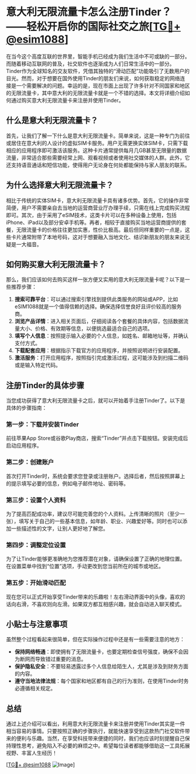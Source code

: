 # 意大利无限流量卡怎么注册Tinder？——轻松开启你的国际社交之旅[[TG💪+ @esim1088](https://t.me/s/esim1088)]

在当今这个高度互联的世界里，智能手机已经成为我们生活中不可或缺的一部分。而随着移动互联网的普及，社交软件也逐渐成为人们日常生活中的一部分。Tinder作为全球知名的交友软件，凭借其独特的“滑动匹配”功能吸引了无数用户的目光。然而，对于想要在国外使用Tinder的朋友们来说，如何获取稳定的网络连接是一个需要解决的问题。幸运的是，现在市面上出现了许多针对不同国家和地区的无限流量卡，其中意大利的无限流量卡就是一个不错的选择。本文将详细介绍如何通过购买意大利无限流量卡来注册并使用Tinder。

## 什么是意大利无限流量卡？

首先，让我们了解一下什么是意大利无限流量卡。简单来说，这是一种专门为前往或居住在意大利的人设计的虚拟SIM卡服务。用户无需更换实体SIM卡，只需下载相应的应用程序即可激活该服务。这种卡片通常提供每月几GB甚至无限量的数据流量，非常适合那些需要经常上网、观看视频或者使用社交媒体的人群。此外，它还支持语音通话和短信功能，使得用户无论身在何处都能保持与家人朋友的联系。

## 为什么选择意大利无限流量卡？

相比于传统的实体SIM卡，意大利无限流量卡具有诸多优势。首先，它的操作非常简便，用户不需要亲自去当地的运营商营业厅办理手续，只需在线上完成购买流程即可。其次，由于采用了eSIM技术，这类卡片可以在多种设备上使用，包括iPhone、iPad以及部分安卓手机等。再者，相较于直接购买当地运营商提供的套餐，无限流量卡的价格往往更加实惠，性价比极高。最后但同样重要的一点是，这些卡片通常附带了本地号码，这对于想要融入当地文化、结识新朋友的朋友来说无疑是一大福音。

## 如何购买意大利无限流量卡？

那么，我们应该如何去购买这样一张方便又实用的意大利无限流量卡呢？以下是一些推荐步骤：

1. **搜索可靠平台**：可以通过搜索引擎找到提供此类服务的网站或APP，比如eSIM1088就是一个值得信赖的选择。确保选择信誉良好且评价较高的服务商。
2. **浏览产品详情**：进入相关页面后，仔细阅读各个套餐的具体内容，包括数据流量大小、价格、有效期等信息，以便挑选最适合自己的选项。
3. **填写个人信息**：按照提示输入必要的个人信息，如姓名、邮箱地址等，并确认支付方式。
4. **下载配套应用**：根据指示下载官方的应用程序，并按照说明进行安装配置。
5. **激活服务**：打开应用程序，按照指引完成激活过程，这可能涉及到扫描二维码或是输入特定代码。

## 注册Tinder的具体步骤

当您成功获得了意大利无限流量卡之后，就可以开始着手注册Tinder了。以下是具体的步骤指南：

### 第一步：下载并安装Tinder
前往苹果App Store或谷歌Play商店，搜索“Tinder”并点击下载按钮。安装完成后启动应用程序。

### 第二步：创建账户
首次打开Tinder时，系统会要求您登录或注册账户。选择后者，然后按照屏幕上的提示填写必要的信息，例如电子邮件地址、密码等。

### 第三步：设置个人资料
为了提高匹配成功率，建议尽可能完善您的个人资料。上传清晰的照片（至少一张），填写关于自己的一些基本信息，如年龄、职业、兴趣爱好等。同时也可以添加一些描述性的文字，让别人更好地了解您。

### 第四步：调整定位设置
为了让Tinder能够更准确地为您推荐潜在对象，请确保设置了正确的地理位置。在设置菜单中找到“位置”选项，手动更改到您当前所在的城市或地区。

### 第五步：开始滑动匹配
现在您可以正式开始享受Tinder带来的乐趣啦！左右滑动界面中的头像，喜欢的话向右滑，不喜欢则向左滑。如果双方都互相感兴趣，就会自动进入聊天模式。

## 小贴士与注意事项

虽然整个过程看起来很简单，但在实际操作过程中还是有一些需要注意的地方：

- **保持网络畅通**：即使拥有了无限流量卡，也要定期检查信号强度，确保不会因为断网而导致错过重要的消息。
- **保护隐私安全**：不要轻易透露过多个人信息给陌生人，尤其是涉及到财务方面的内容。
- **遵守当地法律法规**：每个国家和地区都有自己的行为准则，在使用Tinder时务必遵循相关规定。

## 总结

通过上述介绍可以看出，利用意大利无限流量卡来注册并使用Tinder其实是一件相当容易的事情。只要按照正确的步骤执行，就能快速享受到这款热门社交软件带来的便利与乐趣。当然，在享受科技带来便捷的同时，我们也应该时刻提醒自己保持理性思考，避免陷入不必要的麻烦之中。希望每位读者都能够借助这一工具拓展视野、丰富人生经历！

[[TG💪+ @esim1088](https://t.me/s/esim1088) ![Image](https://i.postimg.cc/4NQfJmqS/Snipaste-2025-05-13-00-14-12.png)]